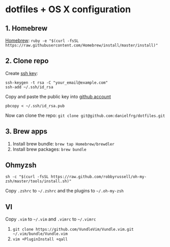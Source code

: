 # dotfiles + OS X configuration

## 1. Homebrew

[Homebrew](http://brew.sh/): `ruby -e "$(curl -fsSL https://raw.githubusercontent.com/Homebrew/install/master/install)"`

## 2. Clone repo


Create [ssh key](https://help.github.com/articles/generating-ssh-keys):

```
ssh-keygen -t rsa -C "your_email@example.com"
ssh-add ~/.ssh/id_rsa
```

Copy and paste the public key into [github account](https://github.com/settings/ssh)
```
pbcopy < ~/.ssh/id_rsa.pub
```

Now can clone the repo: `git clone git@github.com:danielfrg/dotfiles.git`

## 3. Brew apps

1. Install brew bundle: `brew tap Homebrew/brewdler`
2. Install brew packages: `brew bundle`

## Ohmyzsh

```
sh -c "$(curl -fsSL https://raw.github.com/robbyrussell/oh-my-zsh/master/tools/install.sh)"
```

Copy `.zshrc` to `~/.zshrc` and the plugins to `~/.oh-my-zsh`

## VI

Copy `.vim` to `~/.vim` and `.vimrc` to `~/.vimrc`

1. `git clone https://github.com/VundleVim/Vundle.vim.git ~/.vim/bundle/Vundle.vim`
2. `vim +PluginInstall +qall`
